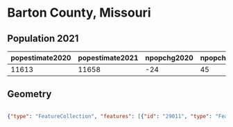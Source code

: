 # Barton County, Missouri

## Population 2021

| popestimate2020 | popestimate2021 | npopchg2020 | npopchg2021 | births2020 | births2021 | deaths2020 | deaths2021 | naturalchg2020 | naturalchg2021 | internationalmig2020 | internationalmig2021 | domesticmig2020 | domesticmig2021 | netmig2020 | netmig2021 |  rbirth2021  |  rdeath2021  | rnaturalchg2021 | rinternationalmig2021 | rdomesticmig2021 | rnetmig2021  |
|-----------------|-----------------|-------------|-------------|------------|------------|------------|------------|----------------|----------------|----------------------|----------------------|-----------------|-----------------|------------|------------|--------------|--------------|-----------------|-----------------------|------------------|--------------|
| 11613           | 11658           | -24         | 45          | 31         | 140        | 37         | 152        | -6             | -12            | 0                    | 1                    | -19             | 57              | -19        | 58         | 12.032143011 | 13.063469554 | -1.031326544    | 0.0859438786          | 4.8988010829     | 4.9847449615|

## Geometry

```geojson

{"type": "FeatureCollection", "features": [{"id": "29011", "type": "Feature", "geometry": {"type": "MultiPolygon", "coordinates": [[[[-94.617962689, 37.364161306], [-94.617962689, 37.382914244], [-94.617962689, 37.510575377], [-94.617962689, 37.638285338], [-94.617956843, 37.653571357], [-94.26463889, 37.646544238], [-94.073516942, 37.639715229], [-94.075377946, 37.581563239], [-94.082075964, 37.349284281], [-94.357592889, 37.355511295], [-94.617962689, 37.364161306]]]]}, "properties": {}}]}
```


